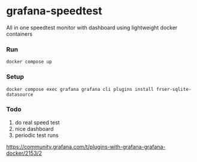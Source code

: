 # grafana-speedtest

All in one speedtest monitor with dashboard using lightweight docker containers

### Run
```console
docker compose up
```

### Setup
```console
docker compose exec grafana grafana cli plugins install frser-sqlite-datasource
```

### Todo
1. do real speed test
2. nice dashboard
3. periodic test runs

https://community.grafana.com/t/plugins-with-grafana-grafana-docker/2153/2
